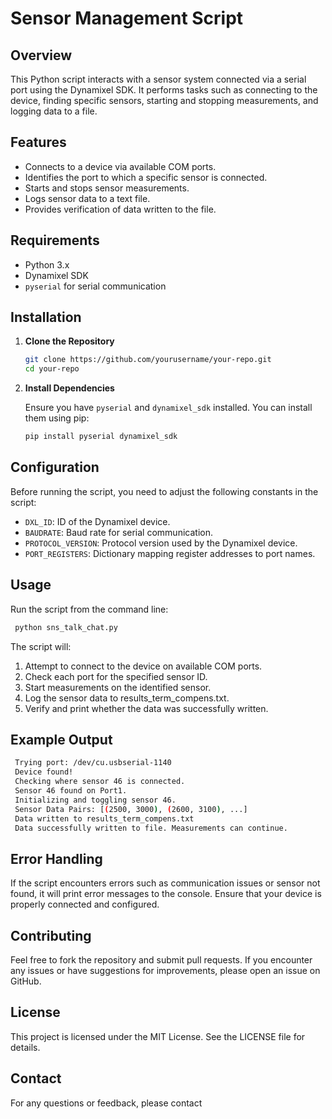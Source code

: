 # Sensor Management Script

## Overview

This Python script interacts with a sensor system connected via a serial port using the Dynamixel SDK. It performs tasks such as connecting to the device, finding specific sensors, starting and stopping measurements, and logging data to a file.

## Features

- Connects to a device via available COM ports.
- Identifies the port to which a specific sensor is connected.
- Starts and stops sensor measurements.
- Logs sensor data to a text file.
- Provides verification of data written to the file.

## Requirements

- Python 3.x
- Dynamixel SDK
- `pyserial` for serial communication

## Installation

1. **Clone the Repository**

    ```sh
    git clone https://github.com/yourusername/your-repo.git
    cd your-repo
    ```

2. **Install Dependencies**

    Ensure you have `pyserial` and `dynamixel_sdk` installed. You can install them using pip:

    ```sh
    pip install pyserial dynamixel_sdk
    ```

## Configuration

Before running the script, you need to adjust the following constants in the script:

- `DXL_ID`: ID of the Dynamixel device.
- `BAUDRATE`: Baud rate for serial communication.
- `PROTOCOL_VERSION`: Protocol version used by the Dynamixel device.
- `PORT_REGISTERS`: Dictionary mapping register addresses to port names.

## Usage

Run the script from the command line:

   ```sh
    python sns_talk_chat.py
   ```

The script will:

1.	Attempt to connect to the device on available COM ports.
2.	Check each port for the specified sensor ID.
3.	Start measurements on the identified sensor.
4.	Log the sensor data to results_term_compens.txt.
5.	Verify and print whether the data was successfully written.

## Example Output

   ```sh
    Trying port: /dev/cu.usbserial-1140
    Device found!
    Checking where sensor 46 is connected.
    Sensor 46 found on Port1.
    Initializing and toggling sensor 46.
    Sensor Data Pairs: [(2500, 3000), (2600, 3100), ...]
    Data written to results_term_compens.txt
    Data successfully written to file. Measurements can continue.
   ```

## Error Handling

If the script encounters errors such as communication issues or sensor not found, it will print error messages to the console. Ensure that your device is properly connected and configured.

## Contributing

Feel free to fork the repository and submit pull requests. If you encounter any issues or have suggestions for improvements, please open an issue on GitHub.

## License

This project is licensed under the MIT License. See the LICENSE file for details.

## Contact

For any questions or feedback, please contact
